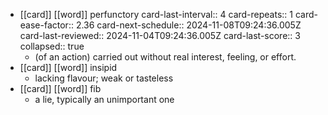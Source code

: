 - [[card]] [[word]] perfunctory
  card-last-interval:: 4
  card-repeats:: 1
  card-ease-factor:: 2.36
  card-next-schedule:: 2024-11-08T09:24:36.005Z
  card-last-reviewed:: 2024-11-04T09:24:36.005Z
  card-last-score:: 3
  collapsed:: true
	- (of an action) carried out without real interest, feeling, or effort.
- [[card]] [[word]] insipid
	- lacking flavour; weak or tasteless
- [[card]] [[word]] fib
	- a lie, typically an unimportant one